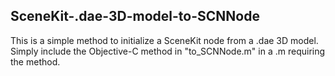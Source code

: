 ## SceneKit-.dae-3D-model-to-SCNNode
This is a simple method to initialize a SceneKit node from a .dae 3D model.<br/>
Simply include the Objective-C method in "to_SCNNode.m" in a .m requiring the method.
